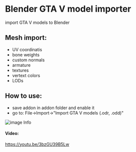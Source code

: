 # Blender GTA V model importer
import GTA V models to Blender

## Mesh import:
* UV coordinatis
* bone weights
* custom normals
* armature
* textures
* vertext colors
* LODs

## How to use:
* save addon in addon folder and enable it
* go to: File->Import->"Import GTA V models (.odr, .odd)"

![image Info](./images/screenshot1.png "Screenshot")

#### Video:
https://youtu.be/3bzGU39B5Lw